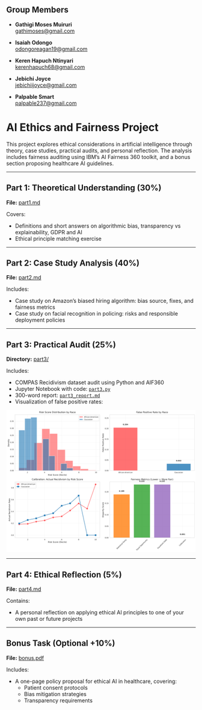 ## Group Members

- **Gathigi Moses Muiruri**  
  [gathimoses@gmail.com](mailto:gathimoses@gmail.com)

- **Isaiah Odongo**  
  [odongoreagan19@gmail.com](mailto:odongoreagan19@gmail.com)

- **Keren Hapuch Ntinyari**  
  [kerenhapuch68@gmail.com](mailto:kerenhapuch68@gmail.com)

- **Jebichi Joyce**  
  [jebichiijoyce@gmail.com](mailto:jebichiijoyce@gmail.com)

- **Palpable Smart**  
  [palpable237@gmail.com](mailto:palpable237@gmail.com)


# AI Ethics and Fairness Project

This project explores ethical considerations in artificial intelligence through theory, case studies, practical audits, and personal reflection. The analysis includes fairness auditing using IBM’s AI Fairness 360 toolkit, and a bonus section proposing healthcare AI guidelines.

---

## Part 1: Theoretical Understanding (30%)

**File:** [part1.md](./part1.md)

Covers:
- Definitions and short answers on algorithmic bias, transparency vs explainability, GDPR and AI
- Ethical principle matching exercise

---

## Part 2: Case Study Analysis (40%)

**File:** [part2.md](./part2.md)

Includes:
- Case study on Amazon’s biased hiring algorithm: bias source, fixes, and fairness metrics
- Case study on facial recognition in policing: risks and responsible deployment policies

---

## Part 3: Practical Audit (25%)

**Directory:** [part3/](./part3)

Includes:
- COMPAS Recidivism dataset audit using Python and AIF360  
- Jupyter Notebook with code: [`part3.py`](./part3/part3.py)  
- 300-word report: [`part3_report.md`](./part3/part3_report.md)  
- Visualization of false positive rates:  

![False Positive Rate by Race](./part3/compas_bias_analysis.png)

---

## Part 4: Ethical Reflection (5%)

**File:** [part4.md](./part4.md)

Contains:
- A personal reflection on applying ethical AI principles to one of your own past or future projects

---

## Bonus Task (Optional +10%)

**File:** [bonus.pdf](./bonus.pdf)

Includes:
- A one-page policy proposal for ethical AI in healthcare, covering:
  - Patient consent protocols
  - Bias mitigation strategies
  - Transparency requirements

